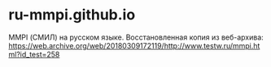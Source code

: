 # ru-mmpi.github.io

MMPI (СМИЛ) на русском языке.
Восстановленная копия из веб-архива: https://web.archive.org/web/20180309172119/http://www.testw.ru/mmpi.html?id_test=258
